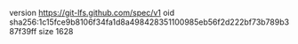 version https://git-lfs.github.com/spec/v1
oid sha256:1c15fce9b8106f34fa1d8a498428351100985eb56f2d222bf73b789b387f39ff
size 1628
